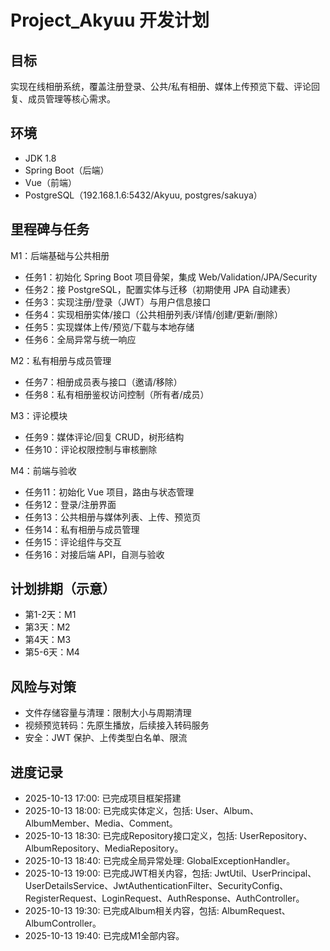 # Project_Akyuu 开发计划

## 目标
实现在线相册系统，覆盖注册登录、公共/私有相册、媒体上传预览下载、评论回复、成员管理等核心需求。

## 环境
- JDK 1.8
- Spring Boot（后端）
- Vue（前端）
- PostgreSQL（192.168.1.6:5432/Akyuu, postgres/sakuya）

## 里程碑与任务

M1：后端基础与公共相册
- 任务1：初始化 Spring Boot 项目骨架，集成 Web/Validation/JPA/Security
- 任务2：接 PostgreSQL，配置实体与迁移（初期使用 JPA 自动建表）
- 任务3：实现注册/登录（JWT）与用户信息接口
- 任务4：实现相册实体/接口（公共相册列表/详情/创建/更新/删除）
- 任务5：实现媒体上传/预览/下载与本地存储
- 任务6：全局异常与统一响应

M2：私有相册与成员管理
- 任务7：相册成员表与接口（邀请/移除）
- 任务8：私有相册鉴权访问控制（所有者/成员）

M3：评论模块
- 任务9：媒体评论/回复 CRUD，树形结构
- 任务10：评论权限控制与审核删除

M4：前端与验收
- 任务11：初始化 Vue 项目，路由与状态管理
- 任务12：登录/注册界面
- 任务13：公共相册与媒体列表、上传、预览页
- 任务14：私有相册与成员管理
- 任务15：评论组件与交互
- 任务16：对接后端 API，自测与验收

## 计划排期（示意）
- 第1-2天：M1
- 第3天：M2
- 第4天：M3
- 第5-6天：M4

## 风险与对策
- 文件存储容量与清理：限制大小与周期清理
- 视频预览转码：先原生播放，后续接入转码服务
- 安全：JWT 保护、上传类型白名单、限流

## 进度记录
- 2025-10-13 17:00: 已完成项目框架搭建
- 2025-10-13 18:00: 已完成实体定义，包括: User、Album、AlbumMember、Media、Comment。
- 2025-10-13 18:30: 已完成Repository接口定义，包括: UserRepository、AlbumRepository、MediaRepository。
- 2025-10-13 18:40: 已完成全局异常处理: GlobalExceptionHandler。
- 2025-10-13 19:00: 已完成JWT相关内容，包括: JwtUtil、UserPrincipal、UserDetailsService、JwtAuthenticationFilter、SecurityConfig、RegisterRequest、LoginRequest、AuthResponse、AuthController。
- 2025-10-13 19:30: 已完成Album相关内容，包括: AlbumRequest、AlbumController。
- 2025-10-13 19:40: 已完成M1全部内容。
